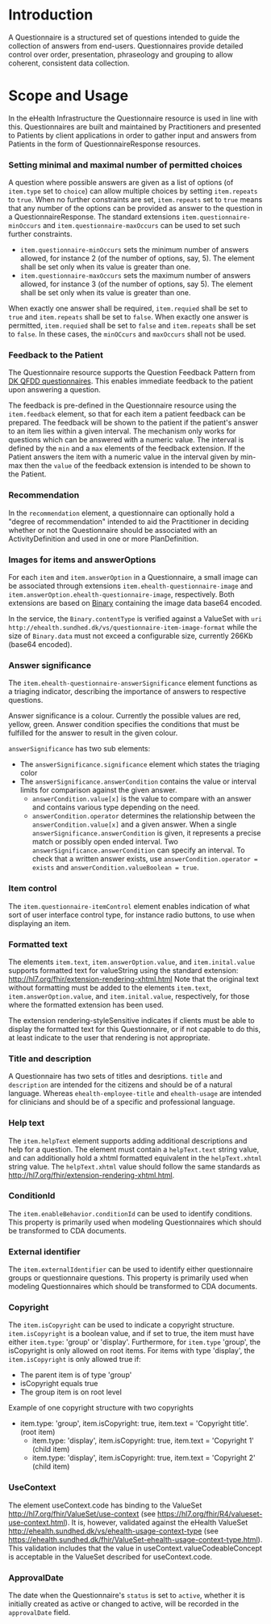 # Introduction
A Questionnaire is a structured set of questions intended to guide the collection of answers from end-users. Questionnaires provide detailed control over order, presentation, phraseology and grouping to allow coherent, consistent data collection.

# Scope and Usage
In the eHealth Infrastructure the Questionnaire resource is used in line with this. Questionnaires are built and maintained by Practitioners and presented to Patients by client applications in order to gather input and answers from Patients in the form of QuestionnaireResponse resources.

### Setting minimal and maximal number of permitted choices
A question where possible answers are given as a list of options (of `item.type` set to `choice`) can allow multiple choices by setting `item.repeats` to `true`. When no further constraints are set, `item.repeats` set to `true` means that any number of the options can be provided as answer to the question in a QuestionnaireResponse. The standard extensions `item.questionnaire-minOccurs` and `item.questionnaire-maxOccurs` can be used to set such further constraints.
* `item.questionnaire-minOccurs` sets the minimum number of answers allowed, for instance 2 (of the number of options, say, 5). The element shall be set only when its value is greater than one. 
* `item.questionnaire-maxOccurs` sets the maximum number of answers allowed, for instance 3 (of the number of options, say 5). The element shall be set only when its value is greater than one.

 When exactly one answer shall be required, `item.requied` shall be set to `true` and `item.repeats` shall be set to `false`. When exactly one answer is permitted, `item.requied` shall be set to `false` and `item.repeats` shall be set to `false`. In these cases, the `minOCcurs` and `maxOccurs` shall not be used.

### Feedback to the Patient
The Questionnaire resource supports the Question Feedback Pattern from [DK QFDD questionnaires](http://svn.medcom.dk/svn/releases/Standarder/HL7/PRO/QFDD/Dokumentation/DK-QFDD-v1.1.pdf). This enables immediate feedback to the patient upon answering a question.

The feedback is pre-defined in the Questionnaire resource using the `item.feedback` element, so that for each item a patient feedback can be prepared. The feedback will be shown to the patient if the patient's answer to an item lies within a given interval. The mechanism only works for questions which can be answered with a numeric value. The interval is defined by the `min` and a `max` elements of the feedback extension. If the Patient answers the item with a numeric value in the interval given by min-max then the `value` of the feedback extension is intended to be shown to the Patient.

### Recommendation
In the `recommendation` element, a questionnaire can optionally hold a "degree of recommendation" intended to aid the Practitioner in deciding whether or not the Questionnaire should be associated with an ActivityDefinition and used in one or more PlanDefinition.

### Images for items and answerOptions
For each `item` and `item.answerOption` in a Questionnaire, a small image can be associated through extensions `item.ehealth-questionnaire-image` and `item.answerOption.ehealth-questionnaire-image`, respectively. Both extensions are based on [Binary](https://www.hl7.org/fhir/binary.html) containing the image data base64 encoded.
 
 In the service, the `Binary.contentType` is verified against a ValueSet with `uri` `http://ehealth.sundhed.dk/vs/questionnaire-item-image-format` while the size of `Binary.data` must not exceed a configurable size, currently 266Kb (base64 encoded). 
 
### Answer significance
The `item.ehealth-questionnaire-answerSignificance` element functions as a triaging indicator, describing the importance of answers to respective questions.

Answer significance is a colour. Currently the possible values are red, yellow, green. Answer condition specifies the conditions that must be fulfilled for the answer to result in the given colour.
  
`answerSignificance` has two sub elements:
* The `answerSignificance.significance` element which states the triaging color
* The `answerSignificance.answerCondition` contains the value or interval limits for comparison against the given answer. 
    * `answerCondition.value[x]` is the value to compare with an answer and contains various type depending on the need.
    * `answerCondition.operator` determines the relationship between the `answerCondition.value[x]` and a given answer. When a single `answerSignificance.answerCondition` is given, it represents a precise match or possibly open ended interval. Two `answerSignificance.answerCondition` can specify an interval. To check that a written answer exists, use `answerCondition.operator = exists` and `answerCondition.valueBoolean = true`.
    
### Item control
The `item.questionnaire-itemControl` element enables indication of what sort of user interface control type, for instance radio buttons, to use when displaying an item.

### Formatted text
The elements `item.text`, `item.answerOption.value`, and `item.inital.value` supports formatted text for valueString using the standard extension: http://hl7.org/fhir/extension-rendering-xhtml.html
Note that the original text without formatting must be added to the elements `item.text`, `item.answerOption.value`, and `item.inital.value`, respectively, for those where the formatted extension has been used.

The extension rendering-styleSensitive indicates if clients must be able to display the formatted text for this Questionnaire, or if not capable to do this, at least indicate to the user that rendering is not appropriate.  

### Title and description
A Questionnaire has two sets of titles and desriptions. `title` and `description` are intended for the citizens and should be of a natural language. Whereas `ehealth-employee-title` and `ehealth-usage` are intended for clinicians and should be of a specific and professional language.

### Help text
The `item.helpText` element supports adding additional descriptions and help for a question. The element must contain a `helpText.text` string value, and can additionally hold a xhtml formatted equivalent in the `helpText.xhtml` string value.
The `helpText.xhtml` value should follow the same standards as http://hl7.org/fhir/extension-rendering-xhtml.html.

### ConditionId
The `item.enableBehavior.conditionId` can be used to identify conditions. This property is primarily used when modeling Questionnaires which should be transformed to CDA documents.

### External identifier
The `item.externalIdentifier` can be used to identify either questionnaire groups or questionnaire questions. This property is primarily used when modeling Questionnaires which should be transformed to CDA documents.

### Copyright
The `item.isCopyright` can be used to indicate a copyright structure.
`item.isCopyright` is a boolean value, and if set to true, the item must have either `item.type`: 'group' or 'display'. Furthermore, for `item.type` 'group', the isCopyright is only allowed on root items. For items with type 'display', the `item.isCopyright` is only allowed true if:
* The parent item is of type 'group'
* isCopyright equals true
* The group item is on root level

Example of one copyright structure with two copyrights
* item.type: 'group', item.isCopyright: true, item.text = 'Copyright title'. (root item)
  * item.type: 'display', item.isCopyright: true, item.text = 'Copyright 1' (child item)
  * item.type: 'display', item.isCopyright: true, item.text = 'Copyright 2' (child item)

### UseContext
The element useContext.code has binding to the ValueSet http://hl7.org/fhir/ValueSet/use-context (see https://hl7.org/fhir/R4/valueset-use-context.html). It is, however, validated against the eHealth ValueSet http://ehealth.sundhed.dk/vs/ehealth-usage-context-type (see https://ehealth.sundhed.dk/fhir/ValueSet-ehealth-usage-context-type.html). This validation includes that the value in useContext.valueCodeableConcept is acceptable
in the ValueSet described for useContext.code.

### ApprovalDate
The date when the Questionnaire's `status` is set to `active`, whether it is initially created as active or changed to active, will be recorded in the `approvalDate` field.
